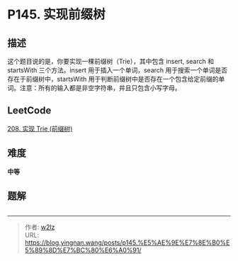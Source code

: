 # P145. 实现前缀树


<!--more-->

## 描述

这个题目说的是，你要实现一棵前缀树（Trie），其中包含 insert, search 和 startsWith 三个方法。insert 用于插入一个单词，search 用于搜索一个单词是否存在于前缀树中，startsWith 用于判断前缀树中是否存在一个包含给定前缀的单词。注意：所有的输入都是非空字符串，并且只包含小写字母。

## LeetCode

[208. 实现 Trie (前缀树)](https://leetcode.cn/problems/implement-trie-prefix-tree/description/)

## 难度

**中等**

## 题解

```java

```



---

> 作者: [w2lz](https://github.com/w2lz)  
> URL: https://blog.yingnan.wang/posts/p145.%E5%AE%9E%E7%8E%B0%E5%89%8D%E7%BC%80%E6%A0%91/  

